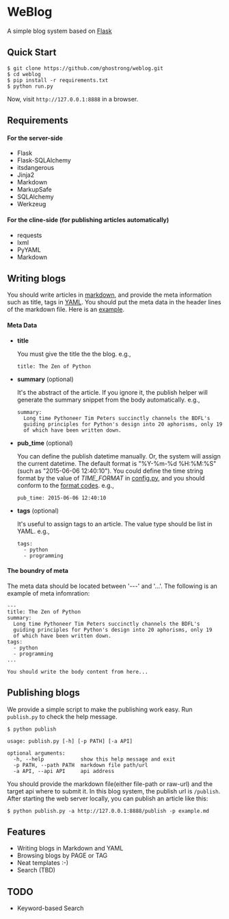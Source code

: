 WeBlog
======

A simple blog system based on [Flask](http://flask.pocoo.org/)


Quick Start
-----------

````
$ git clone https://github.com/ghostrong/weblog.git
$ cd weblog
$ pip install -r requirements.txt
$ python run.py
````

Now, visit `http://127.0.0.1:8888` in a browser.

Requirements
------------

#### For the server-side

* Flask                                                                                                 
* Flask-SQLAlchemy
* itsdangerous
* Jinja2
* Markdown
* MarkupSafe
* SQLAlchemy
* Werkzeug

#### For the cline-side (for publishing articles automatically)

* requests
* lxml
* PyYAML
* Markdown


Writing blogs
-------------

You should write articles in [markdown](http://daringfireball.net/projects/markdown/), and provide the meta information such as title, tags in [YAML](http://yaml.org/). You should put the meta data in the header lines of the markdown file. Here is an [example](example.md).

#### Meta Data

* **title**

  You must give the title the the blog. e.g.,
  
  ````
  title: The Zen of Python
  ````

* **summary** (optional)
  
  It's the abstract of the article. If you ignore it, the publish helper will generate the 
  summary snippet from the body automatically. e.g.,
  
  ````
  summary:
    Long time Pythoneer Tim Peters succinctly channels the BDFL's
    guiding principles for Python's design into 20 aphorisms, only 19
    of which have been written down.
  ````
  
* **pub_time** (optional)

  You can define the publish datetime manually. Or, the system will assign the current 
  datetime. The default format is "%Y-%m-%d %H:%M:%S" (such as "2015-06-06 12:40:10"). 
  You could define the time string format by the value of *TIME_FORMAT* in 
  [config.py](config.py), 
  and you should conform to the 
  [format codes](https://docs.python.org/2/library/datetime.html#strftime-and-strptime-behavior). e.g., 
  
  ````
  pub_time: 2015-06-06 12:40:10
  ````

* **tags** (optional)

  It's useful to assign tags to an article. The value type should be list in YAML. e.g.,
  
  ````
  tags:
    - python
    - programming
  ````

#### The boundry of meta 

The meta data should be located between '---' and '...'.
The following is an example of meta infomration:

````
---
title: The Zen of Python
summary:
  Long time Pythoneer Tim Peters succinctly channels the BDFL's
  guiding principles for Python's design into 20 aphorisms, only 19
  of which have been written down.
tags:
  - python
  - programming
...

You should write the body content from here...
```` 


Publishing blogs
----------------

We provide a simple script to make the publishing work easy. Run `publish.py` to check the help message.

````
$ python publish

usage: publish.py [-h] [-p PATH] [-a API]

optional arguments:
  -h, --help            show this help message and exit
  -p PATH, --path PATH  markdown file path/url
  -a API, --api API     api address
````

You should provide the markdown file(either file-path or raw-url) and the target api where to submit it. In this blog system, the publish url is `/publish`. After starting the web server locally, you can publish an article like this:

````
$ python publish.py -a http://127.0.0.1:8888/publish -p example.md
````


Features
--------
* Writing blogs in Markdown and YAML
* Browsing blogs by PAGE or TAG
* Neat templates :-)
* Search (TBD)


TODO
----
* Keyword-based Search
